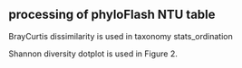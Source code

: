 ## processing of phyloFlash NTU table

BrayCurtis dissimilarity is used in taxonomy stats_ordination

Shannon diversity dotplot is used in Figure 2.